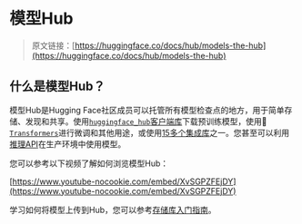 # 模型Hub

> 原文链接：[https://huggingface.co/docs/hub/models-the-hub](https://huggingface.co/docs/hub/models-the-hub)

## 什么是模型Hub？

模型Hub是Hugging Face社区成员可以托管所有模型检查点的地方，用于简单存储、发现和共享。使用[`huggingface_hub`客户端库](https://huggingface.co/docs/huggingface_hub/index)下载预训练模型，使用🤗[`Transformers`](https://huggingface.co/docs/transformers/index)进行微调和其他用途，或使用[15多个集成库](./models-libraries)之一。您甚至可以利用[推理API](./models-inference)在生产环境中使用模型。

您可以参考以下视频了解如何浏览模型Hub：

[https://www.youtube-nocookie.com/embed/XvSGPZFEjDY](https://www.youtube-nocookie.com/embed/XvSGPZFEjDY)

学习如何将模型上传到Hub，您可以参考[存储库入门指南](./repositories-getting-started)。
